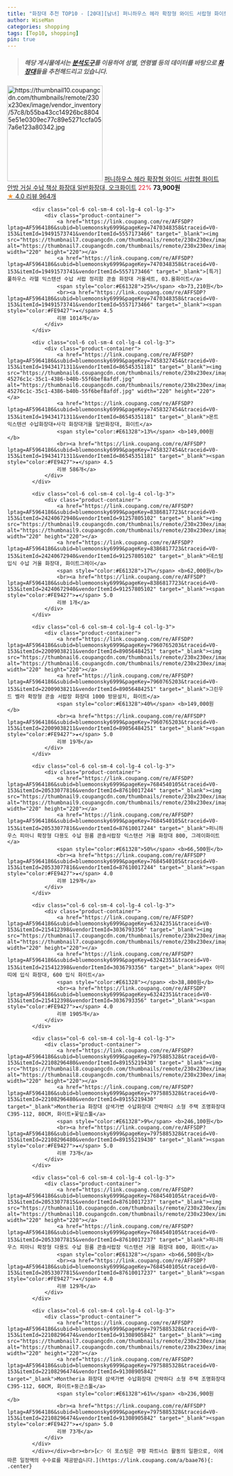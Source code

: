 ```yaml
---
title: "화장대 추천 TOP10 - [20대][남녀] 퍼니하우스 헤라 확장형 와이드 서랍형 화이트 안방 거실 수납 책상 화장대 일반화장대, 오크화이트"
author: WiseMan
categories: shopping
tags: [Top10, shopping]
pin: true
---
```


> ##### 해당 게시물에서는 [**분석도구**](https://itemscout.io/)를 이용하여 **성별**, **연령별** 등의 데이터를 바탕으로 [**화장대**](https://link.coupang.com/a/baae76)들을 추천해드리고 있습니다.
<div class="container"><div class="row">
            <div class="col-6 col-sm-4 col-lg-4 col-lg-3">
                <div class="product-container">
                    <a href="https://link.coupang.com/re/AFFSDP?lptag=AF5964186&subid=bluemoonsky6999&pageKey=1096447411&traceid=V0-153&itemId=2054239926&vendorItemId=70053530814" target="_blank"><img src="https://thumbnail10.coupangcdn.com/thumbnails/remote/230x230ex/image/vendor_inventory/57c8/b55ba43cc14926bc88045e51e0309ec77c89e5271ccfa057a6e123a80342.jpg" alt="https://thumbnail10.coupangcdn.com/thumbnails/remote/230x230ex/image/vendor_inventory/57c8/b55ba43cc14926bc88045e51e0309ec77c89e5271ccfa057a6e123a80342.jpg" width="220" height="220"></a>
                    <a href="https://link.coupang.com/re/AFFSDP?lptag=AF5964186&subid=bluemoonsky6999&pageKey=1096447411&traceid=V0-153&itemId=2054239926&vendorItemId=70053530814" target="_blank">퍼니하우스 헤라 확장형 와이드 서랍형 화이트 안방 거실 수납 책상 화장대 일반화장대, 오크화이트</a>
                    <span style="color:#E61328">22%</span> <b>73,900원</b>
                    <br><a href="https://link.coupang.com/re/AFFSDP?lptag=AF5964186&subid=bluemoonsky6999&pageKey=1096447411&traceid=V0-153&itemId=2054239926&vendorItemId=70053530814" target="_blank"><span style="color:#FE9427">★</span> 4.0
                    리뷰 964개</a>
                </div>
            </div>
            
            <div class="col-6 col-sm-4 col-lg-4 col-lg-3">
                <div class="product-container">
                    <a href="https://link.coupang.com/re/AFFSDP?lptag=AF5964186&subid=bluemoonsky6999&pageKey=7470348358&traceid=V0-153&itemId=19491573741&vendorItemId=5557173466" target="_blank"><img src="https://thumbnail7.coupangcdn.com/thumbnails/remote/230x230ex/image/vendor_inventory/0e7a/b6ffb79acd3fc17efe83e7b3e7542d9c2d47d5d8b2806bb4bb1745bec5e6.jpg" alt="https://thumbnail7.coupangcdn.com/thumbnails/remote/230x230ex/image/vendor_inventory/0e7a/b6ffb79acd3fc17efe83e7b3e7542d9c2d47d5d8b2806bb4bb1745bec5e6.jpg" width="220" height="220"></a>
                    <a href="https://link.coupang.com/re/AFFSDP?lptag=AF5964186&subid=bluemoonsky6999&pageKey=7470348358&traceid=V0-153&itemId=19491573741&vendorItemId=5557173466" target="_blank">[특가] 풀하우스 라헬 익스텐션 수납 서랍 정리함 콘솔 화장대 거울세트, 03.올화이트</a>
                    <span style="color:#E61328">25%</span> <b>73,210원</b>
                    <br><a href="https://link.coupang.com/re/AFFSDP?lptag=AF5964186&subid=bluemoonsky6999&pageKey=7470348358&traceid=V0-153&itemId=19491573741&vendorItemId=5557173466" target="_blank"><span style="color:#FE9427">★</span> 4.5
                    리뷰 1014개</a>
                </div>
            </div>
            
            <div class="col-6 col-sm-4 col-lg-4 col-lg-3">
                <div class="product-container">
                    <a href="https://link.coupang.com/re/AFFSDP?lptag=AF5964186&subid=bluemoonsky6999&pageKey=7458327454&traceid=V0-153&itemId=19434171311&vendorItemId=86545351181" target="_blank"><img src="https://thumbnail6.coupangcdn.com/thumbnails/remote/230x230ex/image/retail/images/8979106184094-45276c1c-35c1-4386-b40b-55f6bef8afdf.jpg" alt="https://thumbnail6.coupangcdn.com/thumbnails/remote/230x230ex/image/retail/images/8979106184094-45276c1c-35c1-4386-b40b-55f6bef8afdf.jpg" width="220" height="220"></a>
                    <a href="https://link.coupang.com/re/AFFSDP?lptag=AF5964186&subid=bluemoonsky6999&pageKey=7458327454&traceid=V0-153&itemId=19434171311&vendorItemId=86545351181" target="_blank">몬트 익스텐션 수납화장대+사각 화장대거울 일반화장대, 화이트</a>
                    <span style="color:#E61328">13%</span> <b>149,000원</b>
                    <br><a href="https://link.coupang.com/re/AFFSDP?lptag=AF5964186&subid=bluemoonsky6999&pageKey=7458327454&traceid=V0-153&itemId=19434171311&vendorItemId=86545351181" target="_blank"><span style="color:#FE9427">★</span> 4.5
                    리뷰 586개</a>
                </div>
            </div>
            
            <div class="col-6 col-sm-4 col-lg-4 col-lg-3">
                <div class="product-container">
                    <a href="https://link.coupang.com/re/AFFSDP?lptag=AF5964186&subid=bluemoonsky6999&pageKey=8386817723&traceid=V0-153&itemId=24240672940&vendorItemId=91257805102" target="_blank"><img src="https://thumbnail9.coupangcdn.com/thumbnails/remote/230x230ex/image/vendor_inventory/7f41/d63a0a7f80ec4b3e1fa660bba8b4ab512ff2f91ab403c07d70d15930d200.jpg" alt="https://thumbnail9.coupangcdn.com/thumbnails/remote/230x230ex/image/vendor_inventory/7f41/d63a0a7f80ec4b3e1fa660bba8b4ab512ff2f91ab403c07d70d15930d200.jpg" width="220" height="220"></a>
                    <a href="https://link.coupang.com/re/AFFSDP?lptag=AF5964186&subid=bluemoonsky6999&pageKey=8386817723&traceid=V0-153&itemId=24240672940&vendorItemId=91257805102" target="_blank">데스텀 입식 수납 거울 화장대, 화이트그레이</a>
                    <span style="color:#E61328">17%</span> <b>62,000원</b>
                    <br><a href="https://link.coupang.com/re/AFFSDP?lptag=AF5964186&subid=bluemoonsky6999&pageKey=8386817723&traceid=V0-153&itemId=24240672940&vendorItemId=91257805102" target="_blank"><span style="color:#FE9427">★</span> 5.0
                    리뷰 1개</a>
                </div>
            </div>
            
            <div class="col-6 col-sm-4 col-lg-4 col-lg-3">
                <div class="product-container">
                    <a href="https://link.coupang.com/re/AFFSDP?lptag=AF5964186&subid=bluemoonsky6999&pageKey=7960765203&traceid=V0-153&itemId=22009038211&vendorItemId=89056484251" target="_blank"><img src="https://thumbnail6.coupangcdn.com/thumbnails/remote/230x230ex/image/rs_quotation_api/2tdqtjil/c94c9e948eb44c61b260c561981cba6e.jpg" alt="https://thumbnail6.coupangcdn.com/thumbnails/remote/230x230ex/image/rs_quotation_api/2tdqtjil/c94c9e948eb44c61b260c561981cba6e.jpg" width="220" height="220"></a>
                    <a href="https://link.coupang.com/re/AFFSDP?lptag=AF5964186&subid=bluemoonsky6999&pageKey=7960765203&traceid=V0-153&itemId=22009038211&vendorItemId=89056484251" target="_blank">그린우드 벨라 확장형 콘솔 서랍장 화장대 1000 방문설치, 화이트</a>
                    <span style="color:#E61328">40%</span> <b>149,000원</b>
                    <br><a href="https://link.coupang.com/re/AFFSDP?lptag=AF5964186&subid=bluemoonsky6999&pageKey=7960765203&traceid=V0-153&itemId=22009038211&vendorItemId=89056484251" target="_blank"><span style="color:#FE9427">★</span> 5.0
                    리뷰 19개</a>
                </div>
            </div>
            
            <div class="col-6 col-sm-4 col-lg-4 col-lg-3">
                <div class="product-container">
                    <a href="https://link.coupang.com/re/AFFSDP?lptag=AF5964186&subid=bluemoonsky6999&pageKey=7684540105&traceid=V0-153&itemId=20533077816&vendorItemId=87610017244" target="_blank"><img src="https://thumbnail9.coupangcdn.com/thumbnails/remote/230x230ex/image/vendor_inventory/897e/6019ae570a17fafe64c6a7d6070b8fe84e08ea3b26c2ff90a1cb779687ad.jpg" alt="https://thumbnail9.coupangcdn.com/thumbnails/remote/230x230ex/image/vendor_inventory/897e/6019ae570a17fafe64c6a7d6070b8fe84e08ea3b26c2ff90a1cb779687ad.jpg" width="220" height="220"></a>
                    <a href="https://link.coupang.com/re/AFFSDP?lptag=AF5964186&subid=bluemoonsky6999&pageKey=7684540105&traceid=V0-153&itemId=20533077816&vendorItemId=87610017244" target="_blank">퍼니하우스 피아니 확장형 다용도 수납 원룸 콘솔서랍장 익스텐션 거울 화장대 800, 그레이화이트</a>
                    <span style="color:#E61328">50%</span> <b>66,500원</b>
                    <br><a href="https://link.coupang.com/re/AFFSDP?lptag=AF5964186&subid=bluemoonsky6999&pageKey=7684540105&traceid=V0-153&itemId=20533077816&vendorItemId=87610017244" target="_blank"><span style="color:#FE9427">★</span> 4.0
                    리뷰 129개</a>
                </div>
            </div>
            
            <div class="col-6 col-sm-4 col-lg-4 col-lg-3">
                <div class="product-container">
                    <a href="https://link.coupang.com/re/AFFSDP?lptag=AF5964186&subid=bluemoonsky6999&pageKey=63242351&traceid=V0-153&itemId=215412398&vendorItemId=3036793356" target="_blank"><img src="https://thumbnail7.coupangcdn.com/thumbnails/remote/230x230ex/image/vendor_inventory/f1fa/e2971830ada8db7787170a57f6a2f759199c900c0c29ac227409ba03567f.jpg" alt="https://thumbnail7.coupangcdn.com/thumbnails/remote/230x230ex/image/vendor_inventory/f1fa/e2971830ada8db7787170a57f6a2f759199c900c0c29ac227409ba03567f.jpg" width="220" height="220"></a>
                    <a href="https://link.coupang.com/re/AFFSDP?lptag=AF5964186&subid=bluemoonsky6999&pageKey=63242351&traceid=V0-153&itemId=215412398&vendorItemId=3036793356" target="_blank">apex 아미띠에 입식 화장대, 600 입식 화이트</a>
                    <span style="color:#E61328"></span> <b>38,800원</b>
                    <br><a href="https://link.coupang.com/re/AFFSDP?lptag=AF5964186&subid=bluemoonsky6999&pageKey=63242351&traceid=V0-153&itemId=215412398&vendorItemId=3036793356" target="_blank"><span style="color:#FE9427">★</span> 4.0
                    리뷰 1905개</a>
                </div>
            </div>
            
            <div class="col-6 col-sm-4 col-lg-4 col-lg-3">
                <div class="product-container">
                    <a href="https://link.coupang.com/re/AFFSDP?lptag=AF5964186&subid=bluemoonsky6999&pageKey=7975885328&traceid=V0-153&itemId=22108296480&vendorItemId=89155219430" target="_blank"><img src="https://thumbnail8.coupangcdn.com/thumbnails/remote/230x230ex/image/vendor_inventory/c99e/e17efbddaf9c7e21eb2b285be93b7d476e27f144f503c36defb972821ce6.jpg" alt="https://thumbnail8.coupangcdn.com/thumbnails/remote/230x230ex/image/vendor_inventory/c99e/e17efbddaf9c7e21eb2b285be93b7d476e27f144f503c36defb972821ce6.jpg" width="220" height="220"></a>
                    <a href="https://link.coupang.com/re/AFFSDP?lptag=AF5964186&subid=bluemoonsky6999&pageKey=7975885328&traceid=V0-153&itemId=22108296480&vendorItemId=89155219430" target="_blank">Montheria 화장대 삼색가변 수납화장대 간략하다 소형 주택 조명화장대 C395-112, 80CM, 화이트+꽃잎스툴</a>
                    <span style="color:#E61328">9%</span> <b>246,100원</b>
                    <br><a href="https://link.coupang.com/re/AFFSDP?lptag=AF5964186&subid=bluemoonsky6999&pageKey=7975885328&traceid=V0-153&itemId=22108296480&vendorItemId=89155219430" target="_blank"><span style="color:#FE9427">★</span> 5.0
                    리뷰 73개</a>
                </div>
            </div>
            
            <div class="col-6 col-sm-4 col-lg-4 col-lg-3">
                <div class="product-container">
                    <a href="https://link.coupang.com/re/AFFSDP?lptag=AF5964186&subid=bluemoonsky6999&pageKey=7684540105&traceid=V0-153&itemId=20533077815&vendorItemId=87610017237" target="_blank"><img src="https://thumbnail10.coupangcdn.com/thumbnails/remote/230x230ex/image/vendor_inventory/7250/4f95a2d62f12464ce47a5825c94b56d608b06a1d36a8dc7278dce78a6b25.jpg" alt="https://thumbnail10.coupangcdn.com/thumbnails/remote/230x230ex/image/vendor_inventory/7250/4f95a2d62f12464ce47a5825c94b56d608b06a1d36a8dc7278dce78a6b25.jpg" width="220" height="220"></a>
                    <a href="https://link.coupang.com/re/AFFSDP?lptag=AF5964186&subid=bluemoonsky6999&pageKey=7684540105&traceid=V0-153&itemId=20533077815&vendorItemId=87610017237" target="_blank">퍼니하우스 피아니 확장형 다용도 수납 원룸 콘솔서랍장 익스텐션 거울 화장대 800, 화이트</a>
                    <span style="color:#E61328"></span> <b>66,500원</b>
                    <br><a href="https://link.coupang.com/re/AFFSDP?lptag=AF5964186&subid=bluemoonsky6999&pageKey=7684540105&traceid=V0-153&itemId=20533077815&vendorItemId=87610017237" target="_blank"><span style="color:#FE9427">★</span> 4.0
                    리뷰 129개</a>
                </div>
            </div>
            
            <div class="col-6 col-sm-4 col-lg-4 col-lg-3">
                <div class="product-container">
                    <a href="https://link.coupang.com/re/AFFSDP?lptag=AF5964186&subid=bluemoonsky6999&pageKey=7975885328&traceid=V0-153&itemId=22108296474&vendorItemId=91308905842" target="_blank"><img src="https://thumbnail7.coupangcdn.com/thumbnails/remote/230x230ex/image/vendor_inventory/efb3/2ddbcb99137e03f787bd64ea36a98bc1d38e030fab7a68eb7130f03be06d.jpg" alt="https://thumbnail7.coupangcdn.com/thumbnails/remote/230x230ex/image/vendor_inventory/efb3/2ddbcb99137e03f787bd64ea36a98bc1d38e030fab7a68eb7130f03be06d.jpg" width="220" height="220"></a>
                    <a href="https://link.coupang.com/re/AFFSDP?lptag=AF5964186&subid=bluemoonsky6999&pageKey=7975885328&traceid=V0-153&itemId=22108296474&vendorItemId=91308905842" target="_blank">Montheria 화장대 삼색가변 수납화장대 간략하다 소형 주택 조명화장대 C395-112, 60CM, 화이트+둥근스툴</a>
                    <span style="color:#E61328">61%</span> <b>236,900원</b>
                    <br><a href="https://link.coupang.com/re/AFFSDP?lptag=AF5964186&subid=bluemoonsky6999&pageKey=7975885328&traceid=V0-153&itemId=22108296474&vendorItemId=91308905842" target="_blank"><span style="color:#FE9427">★</span> 5.0
                    리뷰 73개</a>
                </div>
            </div>
            </div></div><br><br>[👉 이 포스팅은 쿠팡 파트너스 활동의 일환으로, 이에 따른 일정액의 수수료를 제공받습니다.](https://link.coupang.com/a/baae76){: .center}